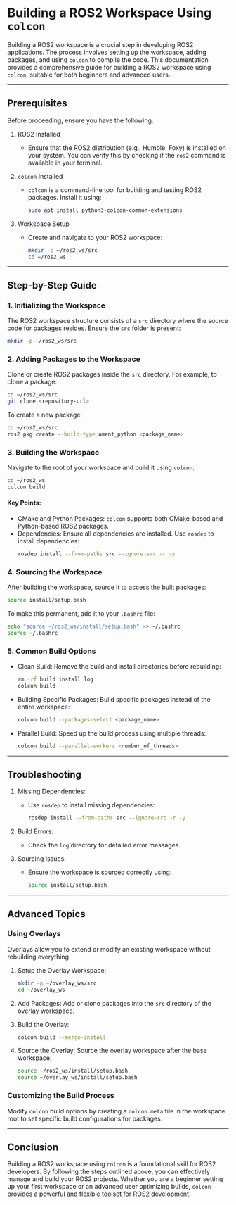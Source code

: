 # Building a ROS2 Workspace Using `colcon`

Building a ROS2 workspace is a crucial step in developing ROS2 applications. The process involves setting up the workspace, adding packages, and using `colcon` to compile the code. This documentation provides a comprehensive guide for building a ROS2 workspace using `colcon`, suitable for both beginners and advanced users.

---

## Prerequisites

Before proceeding, ensure you have the following:

1. ROS2 Installed
   - Ensure that the ROS2 distribution (e.g., Humble, Foxy) is installed on your system. You can verify this by checking if the `ros2` command is available in your terminal.

2. `colcon` Installed
   - `colcon` is a command-line tool for building and testing ROS2 packages. Install it using:
     ```bash
     sudo apt install python3-colcon-common-extensions
     ```

3. Workspace Setup
   - Create and navigate to your ROS2 workspace:
     ```bash
     mkdir -p ~/ros2_ws/src
     cd ~/ros2_ws
     ```

---

## Step-by-Step Guide

### 1. Initializing the Workspace

The ROS2 workspace structure consists of a `src` directory where the source code for packages resides. Ensure the `src` folder is present:

```bash
mkdir -p ~/ros2_ws/src
```

### 2. Adding Packages to the Workspace

Clone or create ROS2 packages inside the `src` directory. For example, to clone a package:

```bash
cd ~/ros2_ws/src
git clone <repository-url>
```

To create a new package:

```bash
cd ~/ros2_ws/src
ros2 pkg create --build-type ament_python <package_name>
```

### 3. Building the Workspace

Navigate to the root of your workspace and build it using `colcon`:

```bash
cd ~/ros2_ws
colcon build
```

#### Key Points:
- CMake and Python Packages: `colcon` supports both CMake-based and Python-based ROS2 packages.
- Dependencies: Ensure all dependencies are installed. Use `rosdep` to install dependencies:
  ```bash
  rosdep install --from-paths src --ignore-src -r -y
  ```

### 4. Sourcing the Workspace

After building the workspace, source it to access the built packages:

```bash
source install/setup.bash
```

To make this permanent, add it to your `.bashrc` file:

```bash
echo "source ~/ros2_ws/install/setup.bash" >> ~/.bashrc
source ~/.bashrc
```

### 5. Common Build Options

- Clean Build: Remove the build and install directories before rebuilding:
  ```bash
  rm -rf build install log
  colcon build
  ```

- Building Specific Packages: Build specific packages instead of the entire workspace:
  ```bash
  colcon build --packages-select <package_name>
  ```

- Parallel Build: Speed up the build process using multiple threads:
  ```bash
  colcon build --parallel-workers <number_of_threads>
  ```

---

## Troubleshooting

1. Missing Dependencies:
   - Use `rosdep` to install missing dependencies:
     ```bash
     rosdep install --from-paths src --ignore-src -r -y
     ```

2. Build Errors:
   - Check the `log` directory for detailed error messages.

3. Sourcing Issues:
   - Ensure the workspace is sourced correctly using:
     ```bash
     source install/setup.bash
     ```

---

## Advanced Topics

### Using Overlays

Overlays allow you to extend or modify an existing workspace without rebuilding everything.

1. Setup the Overlay Workspace:
   ```bash
   mkdir -p ~/overlay_ws/src
   cd ~/overlay_ws
   ```

2. Add Packages:
   Add or clone packages into the `src` directory of the overlay workspace.

3. Build the Overlay:
   ```bash
   colcon build --merge-install
   ```

4. Source the Overlay:
   Source the overlay workspace after the base workspace:
   ```bash
   source ~/ros2_ws/install/setup.bash
   source ~/overlay_ws/install/setup.bash
   ```

### Customizing the Build Process

Modify `colcon` build options by creating a `colcon.meta` file in the workspace root to set specific build configurations for packages.

---

## Conclusion

Building a ROS2 workspace using `colcon` is a foundational skill for ROS2 developers. By following the steps outlined above, you can effectively manage and build your ROS2 projects. Whether you are a beginner setting up your first workspace or an advanced user optimizing builds, `colcon` provides a powerful and flexible toolset for ROS2 development.

